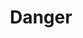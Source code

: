 ---
title: Danger
categories:
tags:
icon: danger
svg: '<svg xmlns="http://www.w3.org/2000/svg" width="24" height="24" fill="none" viewBox="0 0 24 24" stroke-width="1.5" stroke-linecap="round" stroke-linejoin="round" stroke="currentColor"><path d="M12 6v8.8"/><path stroke-width="2" d="M11.995 18h.01"/></svg>'
---